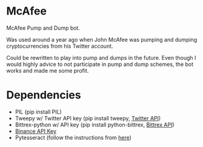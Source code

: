 # McAfee
McAfee Pump and Dump bot.

Was used around a year ago when John McAfee was pumping and dumping cryptocurrencies from his Twitter account. 

Could be rewritten to play into pump and dumps in the future. Even though I would highly advice to not participate in pump and dump schemes, the bot works and made me some profit.

# Dependencies
  - PIL (pip install PIL)
  - Tweepy w/ Twitter API key (pip install tweepy, [Twitter API](https://apps.twitter.com/))
  - Bittrex-python w/ API key (pip install python-bittrex, [Bittrex API](https://support.3commas.io/hc/en-us/articles/360000235254-Bittrex-creating-an-API-key))
  - [Binance API Key](https://support.binance.com/hc/en-us/articles/360002502072-How-to-create-API)
  - Pytesseract (follow the instructions from [here](https://pypi.org/project/pytesseract/))

